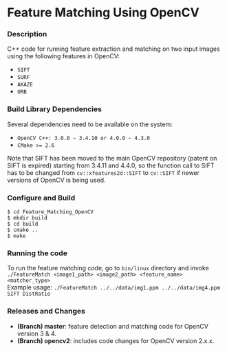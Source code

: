 # Feature Matching Using OpenCV

### Description
C++ code for running feature extraction and matching on two input images using the following features in OpenCV:  
- `SIFT`  
- `SURF`  
- `AKAZE`  
- `ORB`    


### Build Library Dependencies  
Several dependencies need to be available on the system:  
- `OpenCV C++: 3.0.0 ~ 3.4.10 or 4.0.0 ~ 4.3.0 `
- `CMake >= 2.6`  

Note that SIFT has been moved to the main OpenCV repository (patent on SIFT is expired) starting from 3.4.11 and 4.4.0, so the function call to SIFT has to be changed from `cv::xfeatures2d::SIFT` to `cv::SIFT` if newer versions of OpenCV is being used.  


### Configure and Build  
```
$ cd Feature_Matching_OpenCV
$ mkdir build  
$ cd build    
$ cmake ..    
$ make   
```


### Running the code     
To run the feature matching code, go to `bin/linux` directory and invoke `./FeatureMatch <image1_path> <image2_path> <feature_name> <matcher_type>`      
Example usage: `./FeatureMatch ../../data/img1.ppm ../../data/img4.ppm SIFT DistRatio`  


### Releases and Changes  
- **(Branch) master**: feature detection and matching code for OpenCV version 3 & 4.   
- **(Branch) opencv2**: includes code changes for OpenCV version 2.x.x.
